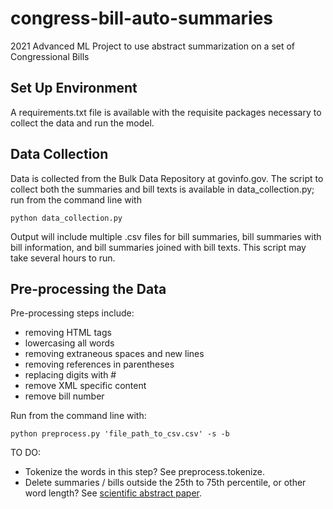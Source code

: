 # congress-bill-auto-summaries

2021 Advanced ML Project to use abstract summarization on a set of Congressional Bills

## Set Up Environment

A requirements.txt file is available with the requisite packages necessary to collect the data and run the model.

## Data Collection

Data is collected from the Bulk Data Repository at govinfo.gov. The script to collect both the summaries and bill texts is available in data_collection.py; run from the command line with

    python data_collection.py

Output will include multiple .csv files for bill summaries, bill summaries with bill information, and bill summaries joined with bill texts. This script may take several hours to run.

## Pre-processing the Data

Pre-processing steps include:

- removing HTML tags
- lowercasing all words
- removing extraneous spaces and new lines
- removing references in parentheses
- replacing digits with #
- remove XML specific content
- remove bill number

Run from the command line with:

    python preprocess.py 'file_path_to_csv.csv' -s -b

TO DO:

- Tokenize the words in this step? See preprocess.tokenize.
- Delete summaries / bills outside the 25th to 75th percentile, or other word length? See [scientific abstract paper](https://arxiv.org/pdf/1804.08875.pdf).
